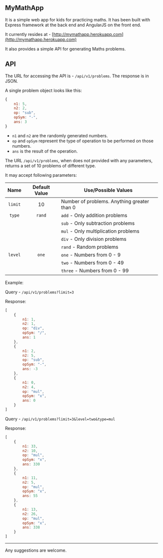 ## MyMathApp

It is a simple web app for kids for practicing maths. It has been built with Express framework at the back end and AngularJS on the front end.

It currently resides at - [http://mymathapp.herokuapp.com](http://mymathapp.herokuapp.com)

It also provides a simple API for generating Maths problems.


## API

The URL for accessing the API is - `/api/v1/problems`.
The response is in JSON.

A single problem object looks like this:
```javascript
{
    n1: 5,
    n2: 2,
    op: "sub",
    opSym: "-",
    ans: 3
}

```

* `n1` and `n2` are the randomly generated numbers. 
* `op` and `opSym` represent the type of operation to be performed on those numbers. 
* `ans` is the result of the operation.



The URL `/api/v1/problems`, when does not provided with any parameters, returns a set of 10 problems of different type.

It may accept following parameters:

|  Name   | Default Value |              Use/Possible Values            |
|:-------:|:-------------:|---------------------------------------------|
| `limit` |      10       | Number of problems. Anything greater than 0 |
| `type`  |    `rand`     | `add` - Only addition problems              |
|         |               | `sub` - Only subtraction problems           |
|         |               | `mul` - Only multiplication problems        |
|         |               | `div` - Only division problems              |
|         |               | `rand` - Random problems                    |
| `level` |    `one`      | `one` - Numbers from 0 - 9                  |
|         |               | `two` - Numbers from 0 - 49                 |
|         |               | `three` - Numbers from 0 - 99               |

Example:

Query - `/api/v1/problems?limit=3`

Response:

```javascript
[
    {
        n1: 1,
        n2: 1,
        op: "div",
        opSym: "/",
        ans: 1
    },
    {
        n1: 2,
        n2: 5,
        op: "sub",
        opSym: "-",
        ans: -3
    },
    {
        n1: 0,
        n2: 4,
        op: "mul",
        opSym: "x",
        ans: 0
    }
]

```

Query - `/api/v1/problems?limit=3&level=two&type=mul`

Response:

```javascript
[
    {
        n1: 33,
        n2: 10,
        op: "mul",
        opSym: "x",
        ans: 330
    },
    {
        n1: 11,
        n2: 5,
        op: "mul",
        opSym: "x",
        ans: 55
    },
    {
        n1: 13,
        n2: 26,
        op: "mul",
        opSym: "x",
        ans: 338
    }
]
```

---
Any suggestions are welcome.
